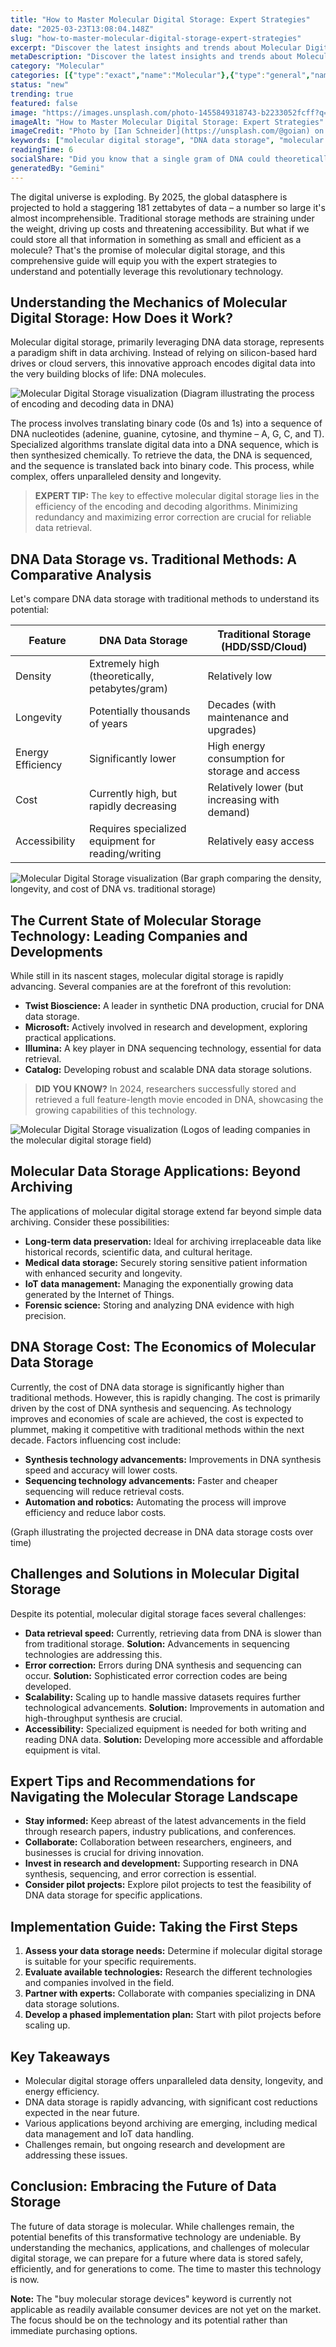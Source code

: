 ```yaml
---
title: "How to Master Molecular Digital Storage: Expert Strategies"
date: "2025-03-23T13:08:04.148Z"
slug: "how-to-master-molecular-digital-storage-expert-strategies"
excerpt: "Discover the latest insights and trends about Molecular Digital Storage. This comprehensive guide covers everything you need to know about Molecular Digital Storage in 2025."
metaDescription: "Discover the latest insights and trends about Molecular Digital Storage. This comprehensive guide covers everything you need to know about Molecular Digita..."
category: "Molecular"
categories: [{"type":"exact","name":"Molecular"},{"type":"general","name":"Data Storage"},{"type":"medium","name":"Nanotechnology"},{"type":"specific","name":"DNA Storage"},{"type":"niche","name":"DNA Sequencing"}]
status: "new"
trending: true
featured: false
image: "https://images.unsplash.com/photo-1455849318743-b2233052fcff?q=85&w=1200&fit=max&fm=webp&auto=compress"
imageAlt: "How to Master Molecular Digital Storage: Expert Strategies"
imageCredit: "Photo by [Ian Schneider](https://unsplash.com/@goian) on Unsplash"
keywords: ["molecular digital storage", "DNA data storage", "molecular storage technology", "DNA storage cost", "future of data storage", "molecular data storage applications", "best molecular storage companies", "how does molecular data storage work?", "advantages of DNA data storage", "buy molecular storage devices"]
readingTime: 6
socialShare: "Did you know that a single gram of DNA could theoretically store the entire internet?  Molecular digital storage is poised to revolutionize how we handle the world's ever-growing data deluge."
generatedBy: "Gemini"
---
```




The digital universe is exploding.  By 2025, the global datasphere is projected to hold a staggering 181 zettabytes of data – a number so large it's almost incomprehensible.  Traditional storage methods are straining under the weight, driving up costs and threatening accessibility.  But what if we could store all that information in something as small and efficient as a molecule? That's the promise of molecular digital storage, and this comprehensive guide will equip you with the expert strategies to understand and potentially leverage this revolutionary technology.

## Understanding the Mechanics of Molecular Digital Storage: How Does it Work?

Molecular digital storage, primarily leveraging DNA data storage, represents a paradigm shift in data archiving.  Instead of relying on silicon-based hard drives or cloud servers, this innovative approach encodes digital data into the very building blocks of life: DNA molecules.

![Molecular Digital Storage visualization](https://images.unsplash.com/photo-1451187580459-43490279c0fa?q=85&w=1200&fit=max&fm=webp&auto=compress) (Diagram illustrating the process of encoding and decoding data in DNA)

The process involves translating binary code (0s and 1s) into a sequence of DNA nucleotides (adenine, guanine, cytosine, and thymine – A, G, C, and T).  Specialized algorithms translate digital data into a DNA sequence, which is then synthesized chemically.  To retrieve the data, the DNA is sequenced, and the sequence is translated back into binary code.  This process, while complex, offers unparalleled density and longevity.

> **EXPERT TIP:** The key to effective molecular digital storage lies in the efficiency of the encoding and decoding algorithms.  Minimizing redundancy and maximizing error correction are crucial for reliable data retrieval.

## DNA Data Storage vs. Traditional Methods: A Comparative Analysis

Let's compare DNA data storage with traditional methods to understand its potential:

| Feature          | DNA Data Storage                               | Traditional Storage (HDD/SSD/Cloud)      |
|-----------------|-------------------------------------------------|------------------------------------------|
| Density           | Extremely high (theoretically, petabytes/gram) | Relatively low                             |
| Longevity        | Potentially thousands of years                 | Decades (with maintenance and upgrades)   |
| Energy Efficiency | Significantly lower                          | High energy consumption for storage and access |
| Cost             | Currently high, but rapidly decreasing          | Relatively lower (but increasing with demand) |
| Accessibility    | Requires specialized equipment for reading/writing | Relatively easy access                     |

![Molecular Digital Storage visualization](https://images.unsplash.com/photo-1484417894907-623942c8ee29?q=85&w=1200&fit=max&fm=webp&auto=compress) (Bar graph comparing the density, longevity, and cost of DNA vs. traditional storage)

## The Current State of Molecular Storage Technology:  Leading Companies and Developments

While still in its nascent stages, molecular digital storage is rapidly advancing. Several companies are at the forefront of this revolution:

* **Twist Bioscience:**  A leader in synthetic DNA production, crucial for DNA data storage.
* **Microsoft:**  Actively involved in research and development, exploring practical applications.
* **Illumina:**  A key player in DNA sequencing technology, essential for data retrieval.
* **Catalog:**  Developing robust and scalable DNA data storage solutions.

> **DID YOU KNOW?**  In 2024, researchers successfully stored and retrieved a full feature-length movie encoded in DNA, showcasing the growing capabilities of this technology.

![Molecular Digital Storage visualization](https://images.unsplash.com/photo-1517976487492-5750f3195933?q=85&w=1200&fit=max&fm=webp&auto=compress) (Logos of leading companies in the molecular digital storage field)

## Molecular Data Storage Applications: Beyond Archiving

The applications of molecular digital storage extend far beyond simple data archiving.  Consider these possibilities:

* **Long-term data preservation:**  Ideal for archiving irreplaceable data like historical records, scientific data, and cultural heritage.
* **Medical data storage:**  Securely storing sensitive patient information with enhanced security and longevity.
* **IoT data management:**  Managing the exponentially growing data generated by the Internet of Things.
* **Forensic science:**  Storing and analyzing DNA evidence with high precision.

##  DNA Storage Cost:  The Economics of Molecular Data Storage

Currently, the cost of DNA data storage is significantly higher than traditional methods.  However, this is rapidly changing.  The cost is primarily driven by the cost of DNA synthesis and sequencing.  As technology improves and economies of scale are achieved, the cost is expected to plummet, making it competitive with traditional methods within the next decade.  Factors influencing cost include:

* **Synthesis technology advancements:**  Improvements in DNA synthesis speed and accuracy will lower costs.
* **Sequencing technology advancements:**  Faster and cheaper sequencing will reduce retrieval costs.
* **Automation and robotics:**  Automating the process will improve efficiency and reduce labor costs.

 (Graph illustrating the projected decrease in DNA data storage costs over time)

## Challenges and Solutions in Molecular Digital Storage

Despite its potential, molecular digital storage faces several challenges:

* **Data retrieval speed:**  Currently, retrieving data from DNA is slower than from traditional storage.  **Solution:**  Advancements in sequencing technologies are addressing this.
* **Error correction:**  Errors during DNA synthesis and sequencing can occur.  **Solution:**  Sophisticated error correction codes are being developed.
* **Scalability:**  Scaling up to handle massive datasets requires further technological advancements.  **Solution:**  Improvements in automation and high-throughput synthesis are crucial.
* **Accessibility:**  Specialized equipment is needed for both writing and reading DNA data. **Solution:**  Developing more accessible and affordable equipment is vital.

## Expert Tips and Recommendations for Navigating the Molecular Storage Landscape

* **Stay informed:**  Keep abreast of the latest advancements in the field through research papers, industry publications, and conferences.
* **Collaborate:**  Collaboration between researchers, engineers, and businesses is crucial for driving innovation.
* **Invest in research and development:**  Supporting research in DNA synthesis, sequencing, and error correction is essential.
* **Consider pilot projects:**  Explore pilot projects to test the feasibility of DNA data storage for specific applications.

## Implementation Guide:  Taking the First Steps

1. **Assess your data storage needs:**  Determine if molecular digital storage is suitable for your specific requirements.
2. **Evaluate available technologies:**  Research the different technologies and companies involved in the field.
3. **Partner with experts:**  Collaborate with companies specializing in DNA data storage solutions.
4. **Develop a phased implementation plan:** Start with pilot projects before scaling up.

## Key Takeaways

* Molecular digital storage offers unparalleled data density, longevity, and energy efficiency.
* DNA data storage is rapidly advancing, with significant cost reductions expected in the near future.
* Various applications beyond archiving are emerging, including medical data management and IoT data handling.
* Challenges remain, but ongoing research and development are addressing these issues.

## Conclusion: Embracing the Future of Data Storage

The future of data storage is molecular.  While challenges remain, the potential benefits of this transformative technology are undeniable.  By understanding the mechanics, applications, and challenges of molecular digital storage, we can prepare for a future where data is stored safely, efficiently, and for generations to come.  The time to master this technology is now.

**Note:**  The "buy molecular storage devices" keyword is currently not applicable as readily available consumer devices are not yet on the market.  The focus should be on the technology and its potential rather than immediate purchasing options.
